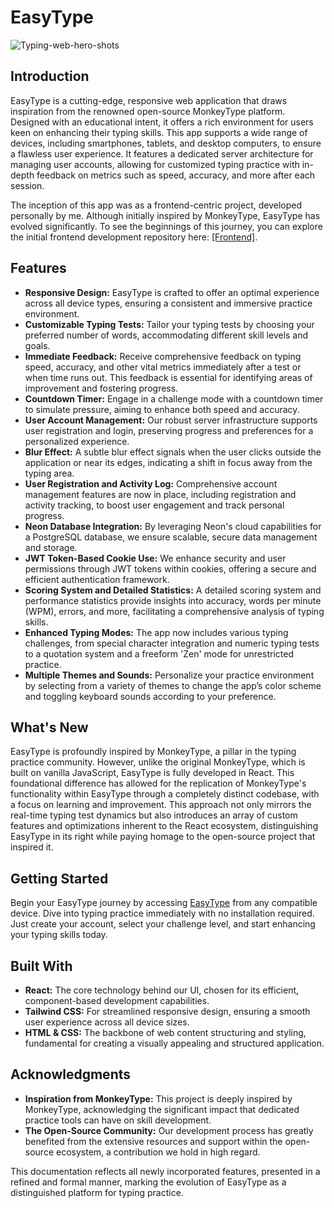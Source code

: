 # EasyType

![Typing-web-hero-shots](https://github.com/miguelrodriguezp99/EasyType/assets/72866796/10b25aa6-a602-4cc6-9a48-ab872b9869ff)


## Introduction

EasyType is a cutting-edge, responsive web application that draws inspiration from the renowned open-source MonkeyType platform. Designed with an educational intent, it offers a rich environment for users keen on enhancing their typing skills. This app supports a wide range of devices, including smartphones, tablets, and desktop computers, to ensure a flawless user experience. It features a dedicated server architecture for managing user accounts, allowing for customized typing practice with in-depth feedback on metrics such as speed, accuracy, and more after each session.

The inception of this app was as a frontend-centric project, developed personally by me. Although initially inspired by MonkeyType, EasyType has evolved significantly. To see the beginnings of this journey, you can explore the initial frontend development repository here: [\[Frontend\]](https://github.com/miguelrodriguezp99/typing-web-frontend).

## Features

- **Responsive Design:** EasyType is crafted to offer an optimal experience across all device types, ensuring a consistent and immersive practice environment.
- **Customizable Typing Tests:** Tailor your typing tests by choosing your preferred number of words, accommodating different skill levels and goals.
- **Immediate Feedback:** Receive comprehensive feedback on typing speed, accuracy, and other vital metrics immediately after a test or when time runs out. This feedback is essential for identifying areas of improvement and fostering progress.
- **Countdown Timer:** Engage in a challenge mode with a countdown timer to simulate pressure, aiming to enhance both speed and accuracy.
- **User Account Management:** Our robust server infrastructure supports user registration and login, preserving progress and preferences for a personalized experience.
- **Blur Effect:** A subtle blur effect signals when the user clicks outside the application or near its edges, indicating a shift in focus away from the typing area.
- **User Registration and Activity Log:** Comprehensive account management features are now in place, including registration and activity tracking, to boost user engagement and track personal progress.
- **Neon Database Integration:** By leveraging Neon's cloud capabilities for a PostgreSQL database, we ensure scalable, secure data management and storage.
- **JWT Token-Based Cookie Use:** We enhance security and user permissions through JWT tokens within cookies, offering a secure and efficient authentication framework.
- **Scoring System and Detailed Statistics:** A detailed scoring system and performance statistics provide insights into accuracy, words per minute (WPM), errors, and more, facilitating a comprehensive analysis of typing skills.
- **Enhanced Typing Modes:** The app now includes various typing challenges, from special character integration and numeric typing tests to a quotation system and a freeform 'Zen' mode for unrestricted practice.
- **Multiple Themes and Sounds:** Personalize your practice environment by selecting from a variety of themes to change the app’s color scheme and toggling keyboard sounds according to your preference.

## What's New

EasyType is profoundly inspired by MonkeyType, a pillar in the typing practice community. However, unlike the original MonkeyType, which is built on vanilla JavaScript, EasyType is fully developed in React. This foundational difference has allowed for the replication of MonkeyType's functionality within EasyType through a completely distinct codebase, with a focus on learning and improvement. This approach not only mirrors the real-time typing test dynamics but also introduces an array of custom features and optimizations inherent to the React ecosystem, distinguishing EasyType in its right while paying homage to the open-source project that inspired it.

## Getting Started

Begin your EasyType journey by accessing [EasyType](https://typing-web.vercel.app) from any compatible device. Dive into typing practice immediately with no installation required. Just create your account, select your challenge level, and start enhancing your typing skills today.

## Built With

- **React:** The core technology behind our UI, chosen for its efficient, component-based development capabilities.
- **Tailwind CSS:** For streamlined responsive design, ensuring a smooth user experience across all device sizes.
- **HTML & CSS:** The backbone of web content structuring and styling, fundamental for creating a visually appealing and structured application.

## Acknowledgments

- **Inspiration from MonkeyType:** This project is deeply inspired by MonkeyType, acknowledging the significant impact that dedicated practice tools can have on skill development.
- **The Open-Source Community:** Our development process has greatly benefited from the extensive resources and support within the open-source ecosystem, a contribution we hold in high regard.

This documentation reflects all newly incorporated features, presented in a refined and formal manner, marking the evolution of EasyType as a distinguished platform for typing practice.
